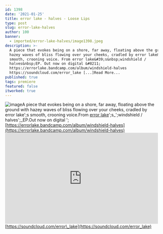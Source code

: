 ```yaml
---
id: 1398
date: '2021-01-25'
title: error lake - halves - Loose Lips
type: post
slug: error-lake-halves
author: 100
banner:
  - imported/error-lake-halves/image1398.jpeg
description: >-
  A piece that evokes being on a shore, far away, floating above the ground with
  hazey waves of bliss flowing over your cheeks, cradled by error lake&#39;s
  smooth, crooning voice. From error lake&#39;s&nbsp;windshield /
  halves&nbsp;EP. Out now on digital &#8211;
  https://errorlake.bandcamp.com/album/windshield-halves
  https://soundcloud.com/error_lake [...]Read More...
published: true
tags: premiere
featured: false
itworked: true
---
```

![image](../imported/error-lake-halves/image1398.jpeg)A piece that evokes being on a shore, far away, floating above the ground with hazey waves of bliss flowing over your cheeks, cradled by error lake';s smooth, crooning voice.From [error lake](https://errorlake.bandcamp.com)';s_';windshield / halves';_EP.Out now on digital '; [https://errorlake.bandcamp.com/album/windshield-halves](https://errorlake.bandcamp.com/album/windshield-halves)<iframe width='100%' height='300' scrolling='no' frameborder='no' allow='autoplay' src='https://w.soundcloud.com/player/?url=https%3A//api.soundcloud.com/tracks/972606469&color=%23ff5500&auto_play=false&hide_related=false&show_comments=true&show_user=true&show_reposts=false&show_teaser=true'></iframe>[https://soundcloud.com/error\_lake](https://soundcloud.com/error_lake)